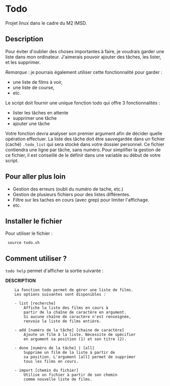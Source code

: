 # Todo
Projet linux dans le cadre du M2 IMSD.


## Description 

Pour éviter d'oublier des choses importantes à faire, je voudrais garder une liste dans mon ordinateur. J'aimerais pouvoir ajouter des tâches, les lister, et les supprimer.

*Remarque* : je pourrais également utiliser cette fonctionnalité pour garder :

- une liste de films à voir,
- une liste de course,
- etc.

Le script doit fournir une unique fonction todo qui offre 3 fonctionnalités :

- lister les tâches en attente
- supprimer une tâche
- ajouter une tâche

Votre fonction devra analyser son premier argument afin de décider quelle opération effectuer. La liste des tâche doit être sauvegardée dans un fichier (caché) `.todo_list` qui sera stocké dans votre dossier personnel. Ce fichier contiendra une ligne par tâche, sans numéro. Pour simplifier la gestion de ce fichier, il est conseillé de le définir dans une variable au début de votre script.

## Pour aller plus loin 

- Gestion des erreurs (oubli du numéro de tache, etc.)
- Gestion de plusieurs fichiers pour des listes différentes.
- Filtre sur les taches en cours (avec grep) pour limiter l'affichage.
- etc.


## Installer le fichier

Pour utiliser le fichier : 

` source todo.sh`

## Comment utiliser ?

`todo help` permet d'afficher la sortie suivante : 


**DESCRIPTION**

		La fonction todo permet de gérer une liste de films. 
		Les options suivantes sont disponibles : 

		- list [recherche]
			Affiche la liste des films en cours à
			partir de la chaîne de caractère en argument. 
			Si aucune chaîne de caractère n'est renseignée, 
			renvoie la liste de films entière.

		- add [numéro de la tâche] [chaine de caractère]
			Ajoute un film à la liste. Nécessite de spécifier 
			en argument sa position (1) et son titre (2).

		- done [numéro de la tâche] | [all]	
			Supprime un film de la liste à partir de 
			sa position. L'argument [all] permet de supprimer
			tous les films en cours.

		- import [chemin du fichier]
			Utilise un fichier à partir de son chemin 
			comme nouvelle liste de films.


